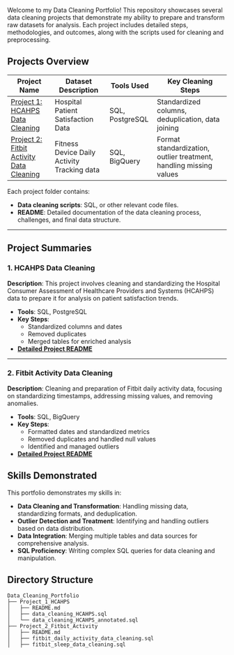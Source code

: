 Welcome to my Data Cleaning Portfolio! This repository showcases several data cleaning projects that demonstrate my ability to prepare and transform raw datasets for analysis. Each project includes detailed steps, methodologies, and outcomes, along with the scripts used for cleaning and preprocessing.

## Projects Overview
| Project Name                  | Dataset Description                              | Tools Used               | Key Cleaning Steps                                 |
|-------------------------------|--------------------------------------------------|--------------------------|----------------------------------------------------|
| [Project 1: HCAHPS Data Cleaning](https://github.com/WenxiGu/Data-Cleaning-Portfolio/tree/main/HCAHPS_Data_Cleaning) | Hospital Patient Satisfaction Data | SQL, PostgreSQL          | Standardized columns, deduplication, data joining  |
| [Project 2: Fitbit Activity Data Cleaning](https://github.com/WenxiGu/Data-Cleaning-Portfolio/tree/main/Fitbit_Data_Cleaning) | Fitness Device Daily Activity Tracking data       | SQL, BigQuery            | Format standardization, outlier treatment, handling missing values |

Each project folder contains:
- **Data cleaning scripts**: SQL, or other relevant code files.
- **README**: Detailed documentation of the data cleaning process, challenges, and final data structure.

---

## Project Summaries

### 1. HCAHPS Data Cleaning
**Description**: This project involves cleaning and standardizing the Hospital Consumer Assessment of Healthcare Providers and Systems (HCAHPS) data to prepare it for analysis on patient satisfaction trends.

- **Tools**: SQL, PostgreSQL
- **Key Steps**:
  - Standardized columns and dates
  - Removed duplicates
  - Merged tables for enriched analysis
- **[Detailed Project README](link_to_project_1_folder/README.md)**

---

### 2. Fitbit Activity Data Cleaning
**Description**: Cleaning and preparation of Fitbit daily activity data, focusing on standardizing timestamps, addressing missing values, and removing anomalies.

- **Tools**: SQL, BigQuery
- **Key Steps**:
  - Formatted dates and standardized metrics
  - Removed duplicates and handled null values
  - Identified and managed outliers
- **[Detailed Project README](link_to_project_2_folder/README.md)**

## Skills Demonstrated

This portfolio demonstrates my skills in:
- **Data Cleaning and Transformation**: Handling missing data, standardizing formats, and deduplication.
- **Outlier Detection and Treatment**: Identifying and handling outliers based on data distribution.
- **Data Integration**: Merging multiple tables and data sources for comprehensive analysis.
- **SQL Proficiency**: Writing complex SQL queries for data cleaning and manipulation.

## Directory Structure

```plaintext
Data_Cleaning_Portfolio
├── Project_1_HCAHPS
│   ├── README.md
│   ├── data_cleaning_HCAHPS.sql
│   └── data_cleaning_HCAHPS_annotated.sql
├── Project_2_Fitbit_Activity
│   ├── README.md
│   ├── fitbit_daily_activity_data_cleaning.sql
│   ├── fitbit_sleep_data_cleaning.sql
